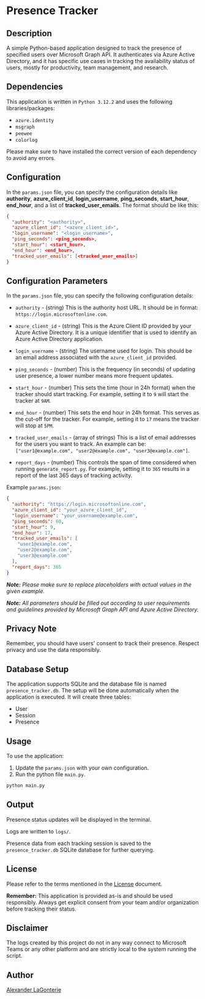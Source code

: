 # Presence Tracker

## Description

A simple Python-based application designed to track the presence of specified users over Microsoft Graph API. It authenticates via Azure Active Directory, and it has
specific use cases in tracking the availability status of users, mostly for productivity, team management, and research.

## Dependencies

This application is written in `Python 3.12.2` and uses the following libraries/packages:

- `azure.identity`
- `msgraph`
- `peewee`
- `colorlog`

Please make sure to have installed the correct version of each dependency to avoid any errors.

## Configuration

In the `params.json` file, you can specify the configuration details like **authority**, **azure_client_id**, **login_username**, **ping_seconds**, **start_hour**, **end_hour**,
and a list of **tracked_user_emails**.
The format should be like this:

```json
{
  "authority": "<authority>",
  "azure_client_id": "<azure_client_id>",
  "login_username": "<login_username>",
  "ping_seconds": <ping_seconds>,
  "start_hour": <start_hour>,
  "end_hour": <end_hour>,
  "tracked_user_emails": [<tracked_user_emails>]
}
```

## Configuration Parameters

In the `params.json` file, you can specify the following configuration details:

- `authority` - (string) This is the authority host URL. It should be in format: `https://login.microsoftonline.com`.

- `azure_client_id` - (string) This is the Azure Client ID provided by your Azure Active Directory. It is a unique identifier that is used to identify an Azure Active Directory
  application.

- `login_username` - (string) The username used for login. This should be an email address associated with the `azure_client_id` provided.

- `ping_seconds` - (number) This is the frequency (in seconds) of updating user presence, a lower number means more frequent updates.

- `start_hour` - (number) This sets the time (hour in 24h format) when the tracker should start tracking. For example, setting it to `9` will start the tracker at `9AM`.

- `end_hour` - (number) This sets the end hour in 24h format. This serves as the cut-off for the tracker. For example, setting it to `17` means the tracker will stop at `5PM`.

- `tracked_user_emails` - (array of strings) This is a list of email addresses for the users you want to track. An example can
  be: ` ["user1@example.com", "user2@example.com", "user3@example.com"]`.

- `report_days` - (number) This controls the span of time considered when running `generate_report.py`. For example, setting it to `365` results in a report of the last 365 days of tracking activity.

Example `params.json`:

```json
{
  "authority": "https://login.microsoftonline.com",
  "azure_client_id": "your_azure_client_id",
  "login_username": "your_username@example.com",
  "ping_seconds": 60,
  "start_hour": 9,
  "end_hour": 17,
  "tracked_user_emails": [
    "user1@example.com",
    "user2@example.com",
    "user3@example.com"
  ],
  "report_days": 365
}
```

_**Note:** Please make sure to replace placeholders with actual values in the given example._

_**Note:** All parameters should be filled out according to user requirements and guidelines provided by Microsoft Graph API and Azure Active Directory._

## Privacy Note

Remember, you should have users' consent to track their presence. Respect privacy and use the data responsibly.

## Database Setup

The application supports SQLite and the database file is named `presence_tracker.db`. The setup will be done automatically when the application is executed. It will create three
tables:

- User
- Session
- Presence

## Usage

To use the application:

1. Update the `params.json` with your own configuration.
2. Run the python file `main.py`.

```bash
python main.py
```

## Output

Presence status updates will be displayed in the terminal.

Logs are written to `logs/`. 

Presence data from each tracking session is saved to the `presence_tracker.db` SQLite database for further querying.

## License

Please refer to the terms mentioned in the [License](https://github.com/alagonterie/PresenceTracker/blob/main/LICENSE) document.

**Remember:** This application is provided as-is and should be used responsibly. Always get explicit consent from your team and/or organization before tracking their status.

## Disclaimer

The logs created by this project do not in any way connect to Microsoft Teams or any other platform and are strictly local to the system running the script.

## Author

[Alexander LaGonterie](https://github.com/alagonterie)